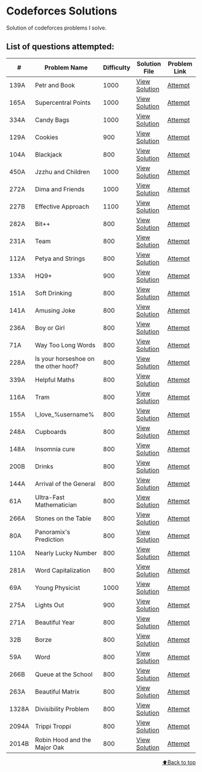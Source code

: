 # Codeforces Solutions
Solution of codeforces problems I solve.
<br>

<h2>List of questions attempted:</h2>

| #     | Problem Name                    | Difficulty    | Solution File                        | Problem Link                                       |
|-------|---------------------------------|---------------|--------------------------------------|----------------------------------------------------|
| 139A  | Petr and Book                   |    1000       | [View Solution](solutions/petr_and_book.cpp)      | [Attempt](https://codeforces.com/problemset/problem/139/A)   |
| 165A  | Supercentral Points             |    1000       | [View Solution](solutions/supercentral_point.cpp)      | [Attempt](https://codeforces.com/problemset/problem/165/A)   |
| 334A  | Candy Bags                      |    1000       | [View Solution](solutions/candy_bags.cpp)      | [Attempt](https://codeforces.com/problemset/problem/334/A)   |
| 129A  | Cookies                         |     900       | [View Solution](solutions/cookies.cpp)      | [Attempt](https://codeforces.com/problemset/problem/129/A)   |
| 104A  | Blackjack                       |     800       | [View Solution](solutions/blackjack.cpp)      | [Attempt](https://codeforces.com/problemset/problem/104/A)   |
| 450A  | Jzzhu and Children              |    1000       | [View Solution](solutions/jzzhu.cpp)      | [Attempt](https://codeforces.com/problemset/problem/450/A)   |
| 272A  | Dima and Friends                |    1000       | [View Solution](solutions/dima.cpp)      | [Attempt](https://codeforces.com/problemset/problem/272/A)   |
| 227B  | Effective Approach              |    1100       | [View Solution](solutions/effective_approach.cpp)      | [Attempt](https://codeforces.com/problemset/problem/227/B)   |
| 282A  | Bit++                           |     800       | [View Solution](solutions/bit++.cpp)      | [Attempt](https://codeforces.com/problemset/problem/282/A)   |
| 231A  | Team                            |     800       | [View Solution](solutions/team.cpp)      | [Attempt](https://codeforces.com/problemset/problem/231/A)   |
| 112A  | Petya and Strings               |     800       | [View Solution](solutions/petya.cpp)      | [Attempt](https://codeforces.com/problemset/problem/112/A)   |
| 133A  | HQ9+                            |     900       | [View Solution](solutions/hq9+.cpp)      | [Attempt](https://codeforces.com/problemset/problem/133/A)   |
| 151A  | Soft Drinking                   |     800       | [View Solution](solutions/soft_drinking.cpp)      | [Attempt](https://codeforces.com/problemset/problem/151/A)   |
| 141A  | Amusing Joke                    |     800       | [View Solution](solutions/amusing_joke.cpp)      | [Attempt](https://codeforces.com/problemset/problem/141/A)   |
| 236A  | Boy or Girl                     |     800       | [View Solution](solutions/boy_or_girl.cpp)      | [Attempt](https://codeforces.com/problemset/problem/236/A)   |
| 71A   | Way Too Long Words              |     800       | [View Solution](solutions/long_words.cpp)      | [Attempt](https://codeforces.com/problemset/problem/71/A)   |
| 228A  | Is your horseshoe on the other hoof?|  800      | [View Solution](solutions/horseshoe.cpp)      | [Attempt](https://codeforces.com/problemset/problem/228/A)   |
| 339A  | Helpful Maths                   |     800       | [View Solution](solutions/helpful_maths.cpp)      | [Attempt](https://codeforces.com/problemset/problem/339/A)   |
| 116A  | Tram                            |     800       | [View Solution](solutions/tram.cpp)      | [Attempt](https://codeforces.com/problemset/problem/116/A)   |
| 155A  | I_love_%username%               |     800       | [View Solution](solutions/username.cpp)      | [Attempt](https://codeforces.com/problemset/problem/155/A)   |
| 248A  | Cupboards                       |     800       | [View Solution](solutions/cupboards.cpp)      | [Attempt](https://codeforces.com/problemset/problem/248/A)   |
| 148A  | Insomnia cure                   |     800       | [View Solution](solutions/insomnia_cure.cpp)      | [Attempt](https://codeforces.com/problemset/problem/148/A)   |
| 200B  | Drinks                          |     800       | [View Solution](solutions/drinks.cpp)      | [Attempt](https://codeforces.com/problemset/problem/200/B)   |
| 144A  | Arrival of the General          |     800       | [View Solution](solutions/arrival.cpp)      | [Attempt](https://codeforces.com/problemset/problem/144/A)   |
| 61A   | Ultra-Fast Mathematician        |     800       | [View Solution](solutions/ultrafast.cpp)      | [Attempt](https://codeforces.com/problemset/problem/61/A)   |
| 266A  | Stones on the Table             |     800       | [View Solution](solutions/stones.cpp)      | [Attempt](https://codeforces.com/problemset/problem/266/A)   |
| 80A   | Panoramix's Prediction          |     800       | [View Solution](solutions/panoramixs_prediction.cpp)      | [Attempt](https://codeforces.com/problemset/problem/80/A)   |
| 110A  | Nearly Lucky Number             |     800       | [View Solution](solutions/nearly_lucky_number.cpp)      | [Attempt](https://codeforces.com/problemset/problem/110/A)   |
| 281A  | Word Capitalization             |     800       | [View Solution](solutions/word_capitalization.cpp)      | [Attempt](https://codeforces.com/problemset/problem/281/A)   |
| 69A   | Young Physicist                 |    1000       | [View Solution](solutions/young_physicist.cpp)      | [Attempt](https://codeforces.com/problemset/problem/69/A)   |
| 275A  | Lights Out                      |     900       | [View Solution](solutions/lights_out.cpp)      | [Attempt](https://codeforces.com/problemset/problem/275/A)   |
| 271A  | Beautiful Year                  |     800       | [View Solution](solutions/beautiful_year.cpp)      | [Attempt](https://codeforces.com/problemset/problem/271/A)   |
| 32B   | Borze                           |     800       | [View Solution](solutions/borze.cpp)      | [Attempt](https://codeforces.com/problemset/problem/32/B)   |
| 59A   | Word                            |     800       | [View Solution](solutions/word.cpp)      | [Attempt](https://codeforces.com/problemset/problem/59/A)   |
| 266B  | Queue at the School             |     800       | [View Solution](solutions/queue_at_school.cpp)      | [Attempt](https://codeforces.com/problemset/problem/266/B)   |
| 263A  | Beautiful Matrix                |     800       | [View Solution](solutions/beautiful_matrix.cpp)      | [Attempt](https://codeforces.com/problemset/problem/263/A)   |
| 1328A | Divisibility Problem            |     800       | [View Solution](solutions/divisibility_problem.cpp)      | [Attempt](https://codeforces.com/problemset/problem/1328/A)   |
| 2094A | Trippi Troppi                   |     800       | [View Solution](solutions/trippi_troppi.cpp)      | [Attempt](https://codeforces.com/problemset/problem/2094/A)   |
| 2014B | Robin Hood and the Major Oak    |     800       | [View Solution](solutions/robin_hood.cpp)         | [Attempt](https://codeforces.com/problemset/problem/2014/B)    |

<p align="right"><a href="#codeforces-solutions">⬆️Back to top</a></p>
